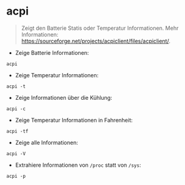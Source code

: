 # acpi

> Zeigt den Batterie Statis oder Temperatur Informationen.
> Mehr Informationen: <https://sourceforge.net/projects/acpiclient/files/acpiclient/>.

- Zeige Batterie Informationen:

`acpi`

- Zeige Temperatur Informationen:

`acpi -t`

- Zeige Informationen über die Kühlung:

`acpi -c`

- Zeige Temperatur Informationen in Fahrenheit:

`acpi -tf`

- Zeige alle Informationen:

`acpi -V`

- Extrahiere Informationen von `/proc` statt von `/sys`:

`acpi -p`
